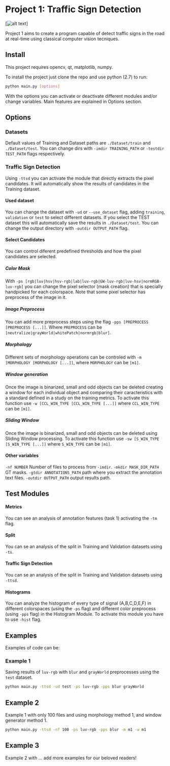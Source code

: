 # Project 1: Traffic Sign Detection

[![alt text](http://www.cvc.uab.es/wp-content/uploads/2016/07/copy-logo3.svg "Centre de Visió per Computador")]

Project 1 aims to create a program capable of detect traffic signs in the road at real-time using classical computer vision tecniques.

## Install
This project requires opencv, qt, matplotlib, numpy.

To install the project just clone the repo and use python (2.7) to run:
```bash
python main.py [options]
```
With the options you can activate or deactivate different modules and/or change variables. Main features are explained in Options section.
## Options
### Datasets
Default values of Training and Dataset paths are `./Dataset/train` and `./Dataset/test`. You can change dirs with `-imdir TRAINING_PATH` or `-testdir TEST_PATH` flags respectively.

### Traffic Sign Detection
Using `-ttsd` you can activate the module that directly extracts the pixel candidates. It will automatically show the results of candidates in the Training dataset.

#### Used dataset
You can change the dataset with `-ud` or `--use_dataset` flag, adding `training`, `validation` or `test` to select different datasets. If you select the TEST dataset this will automatically save the results in `./Dataset/test`. You can change the output directory with `-outdir OUTPUT_PATH` flag.

#### Select Candidates ####
You can control diferent predefined thresholds and how the pixel candidates are selected.
##### Color Mask #####
With `-ps [rgb|luv|hsv|hsv-rgb|lab|luv-rgb|GW-luv-rgb|luv-hsv|normRGB-luv-rgb]` you can change the pixel selector (mask creation) that is specially handpicked for each colorspace. Note that some pixel selector has preprocess of the image in it. 

##### Image Preprocess #####
You can add more preprocess steps using the flag `-pps [PREPROCESS [PREPROCESS [...]]`. Where `PREPROCESS` can be `[neutralize|grayWorld|whitePatch|normrgb|blur]`. 

##### Morphology #####
Different sets of morphology operations can be controled with `-m [MORPHOLOGY [MORPHOLOGY [...]]`, where `MORPHOLOGY` can be `[m1]`.

##### Window generation #####
Once the image is binarized, small and odd objects can be deleted creating a window for each individual object and comparing their caracteristics with a standard defined in a study on the training metrics. To activate this function use `-w [CCL_WIN_TYPE [CCL_WIN_TYPE [...]]` where `CCL_WIN_TYPE` can be `[m1]`.

##### Sliding Window #####
Once the image is binarized, small and odd objects can be deleted using Sliding Window processing. To activate this function use `-sw [S_WIN_TYPE [S_WIN_TYPE [...]]` where `S_WIN_TYPE` can be `[m1]`.

#### Other variables
`-nf NUMBER` Number of files to process from `-imdir`.
`-mkdir MASK_DIR_PATH` GT masks.
`-gtdir ANNOTATIONS_PATH` path where you extract the annotation text files.
`-outdir OUTPUT_PATH` output results path.

## Test Modules 
#### Metrics
You can see an analysis of annotation features (task 1) activating the `-tm` flag.

#### Split
You can se an analysis of the split in Training and Validation datasets using `-ts`.

#### Traffic Sign Detection
You can se an analysis of the split in Training and Validation datasets using `-ttsd`.

#### Histograms
You can analyze the histogram of every type of signal (A,B,C,D,E,F) in different colorspaces (using the `-ps` flag) and different color preprocess (using `-pps` flag) in the Histogram Module. To activate this module you have to use `-hist` flag. 

## Examples
Examples of code can be:

### Example 1
Saving results of `luv-rgb` with `blur` and `grayWorld` preprocesses using the `test` dataset. 

```bash
python main.py -ttsd -ud test -ps luv-rgb -pps blur grayWorld
```

## Example 2
Example 1 with only 100 files and using morphology method 1, and window generator method 1.
```bash
python main.py -ttsd -nf 100 -ps luv-rgb -pps blur -m m1 -w m1
```

## Example 3
Example 2 with ... add more examples for our beloved readers!
